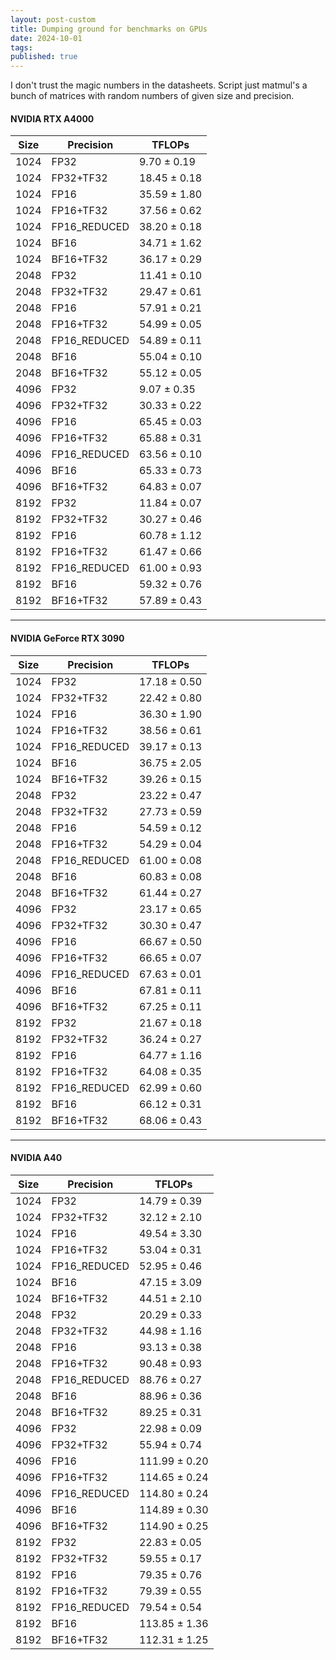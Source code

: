 ```yaml
---
layout: post-custom
title: Dumping ground for benchmarks on GPUs 
date: 2024-10-01
tags:
published: true
---
```



I don't trust the magic numbers in the datasheets. 
Script just matmul's a bunch of matrices with random numbers of given size and precision.

#### NVIDIA RTX A4000

| Size | Precision      | TFLOPs         |
|------|---------------|----------------|
| 1024 | FP32          | 9.70 ± 0.19    |
| 1024 | FP32+TF32     | 18.45 ± 0.18   |
| 1024 | FP16          | 35.59 ± 1.80   |
| 1024 | FP16+TF32     | 37.56 ± 0.62   |
| 1024 | FP16_REDUCED  | 38.20 ± 0.18   |
| 1024 | BF16          | 34.71 ± 1.62   |
| 1024 | BF16+TF32     | 36.17 ± 0.29   |
| 2048 | FP32          | 11.41 ± 0.10   |
| 2048 | FP32+TF32     | 29.47 ± 0.61   |
| 2048 | FP16          | 57.91 ± 0.21   |
| 2048 | FP16+TF32     | 54.99 ± 0.05   |
| 2048 | FP16_REDUCED  | 54.89 ± 0.11   |
| 2048 | BF16          | 55.04 ± 0.10   |
| 2048 | BF16+TF32     | 55.12 ± 0.05   |
| 4096 | FP32          | 9.07 ± 0.35    |
| 4096 | FP32+TF32     | 30.33 ± 0.22   |
| 4096 | FP16          | 65.45 ± 0.03   |
| 4096 | FP16+TF32     | 65.88 ± 0.31   |
| 4096 | FP16_REDUCED  | 63.56 ± 0.10   |
| 4096 | BF16          | 65.33 ± 0.73   |
| 4096 | BF16+TF32     | 64.83 ± 0.07   |
| 8192 | FP32          | 11.84 ± 0.07   |
| 8192 | FP32+TF32     | 30.27 ± 0.46   |
| 8192 | FP16          | 60.78 ± 1.12   |
| 8192 | FP16+TF32     | 61.47 ± 0.66   |
| 8192 | FP16_REDUCED  | 61.00 ± 0.93   |
| 8192 | BF16          | 59.32 ± 0.76   |
| 8192 | BF16+TF32     | 57.89 ± 0.43   |

---

#### NVIDIA GeForce RTX 3090

| Size | Precision      | TFLOPs         |
|------|---------------|----------------|
| 1024 | FP32          | 17.18 ± 0.50   |
| 1024 | FP32+TF32     | 22.42 ± 0.80   |
| 1024 | FP16          | 36.30 ± 1.90   |
| 1024 | FP16+TF32     | 38.56 ± 0.61   |
| 1024 | FP16_REDUCED  | 39.17 ± 0.13   |
| 1024 | BF16          | 36.75 ± 2.05   |
| 1024 | BF16+TF32     | 39.26 ± 0.15   |
| 2048 | FP32          | 23.22 ± 0.47   |
| 2048 | FP32+TF32     | 27.73 ± 0.59   |
| 2048 | FP16          | 54.59 ± 0.12   |
| 2048 | FP16+TF32     | 54.29 ± 0.04   |
| 2048 | FP16_REDUCED  | 61.00 ± 0.08   |
| 2048 | BF16          | 60.83 ± 0.08   |
| 2048 | BF16+TF32     | 61.44 ± 0.27   |
| 4096 | FP32          | 23.17 ± 0.65   |
| 4096 | FP32+TF32     | 30.30 ± 0.47   |
| 4096 | FP16          | 66.67 ± 0.50   |
| 4096 | FP16+TF32     | 66.65 ± 0.07   |
| 4096 | FP16_REDUCED  | 67.63 ± 0.01   |
| 4096 | BF16          | 67.81 ± 0.11   |
| 4096 | BF16+TF32     | 67.25 ± 0.11   |
| 8192 | FP32          | 21.67 ± 0.18   |
| 8192 | FP32+TF32     | 36.24 ± 0.27   |
| 8192 | FP16          | 64.77 ± 1.16   |
| 8192 | FP16+TF32     | 64.08 ± 0.35   |
| 8192 | FP16_REDUCED  | 62.99 ± 0.60   |
| 8192 | BF16          | 66.12 ± 0.31   |
| 8192 | BF16+TF32     | 68.06 ± 0.43   |

---

#### NVIDIA A40

| Size | Precision      | TFLOPs         |
|------|---------------|----------------|
| 1024 | FP32          | 14.79 ± 0.39   |
| 1024 | FP32+TF32     | 32.12 ± 2.10   |
| 1024 | FP16          | 49.54 ± 3.30   |
| 1024 | FP16+TF32     | 53.04 ± 0.31   |
| 1024 | FP16_REDUCED  | 52.95 ± 0.46   |
| 1024 | BF16          | 47.15 ± 3.09   |
| 1024 | BF16+TF32     | 44.51 ± 2.10   |
| 2048 | FP32          | 20.29 ± 0.33   |
| 2048 | FP32+TF32     | 44.98 ± 1.16   |
| 2048 | FP16          | 93.13 ± 0.38   |
| 2048 | FP16+TF32     | 90.48 ± 0.93   |
| 2048 | FP16_REDUCED  | 88.76 ± 0.27   |
| 2048 | BF16          | 88.96 ± 0.36   |
| 2048 | BF16+TF32     | 89.25 ± 0.31   |
| 4096 | FP32          | 22.98 ± 0.09   |
| 4096 | FP32+TF32     | 55.94 ± 0.74   |
| 4096 | FP16          | 111.99 ± 0.20  |
| 4096 | FP16+TF32     | 114.65 ± 0.24  |
| 4096 | FP16_REDUCED  | 114.80 ± 0.24  |
| 4096 | BF16          | 114.89 ± 0.30  |
| 4096 | BF16+TF32     | 114.90 ± 0.25  |
| 8192 | FP32          | 22.83 ± 0.05   |
| 8192 | FP32+TF32     | 59.55 ± 0.17   |
| 8192 | FP16          | 79.35 ± 0.76   |
| 8192 | FP16+TF32     | 79.39 ± 0.55   |
| 8192 | FP16_REDUCED  | 79.54 ± 0.54   |
| 8192 | BF16          | 113.85 ± 1.36  |
| 8192 | BF16+TF32     | 112.31 ± 1.25  |